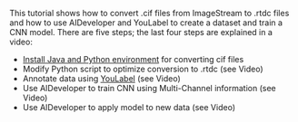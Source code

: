 This tutorial shows how to convert .cif files from ImageStream to .rtdc files and
how to use AIDeveloper and YouLabel to create a dataset and train a CNN model.
There are five steps; the last four steps are explained in a video:


- [Install Java and Python environment](#Install-java-and-python-environment) for converting cif files
- Modify Python script to optimize conversion to .rtdc (see Video)
- Annotate data using [YouLabel]("https://github.com/maikherbig/YouLabel/releases") (see Video)
- Use AIDeveloper to train CNN using Multi-Channel information (see Video)
- Use AIDeveloper to apply model to new data (see Video)

